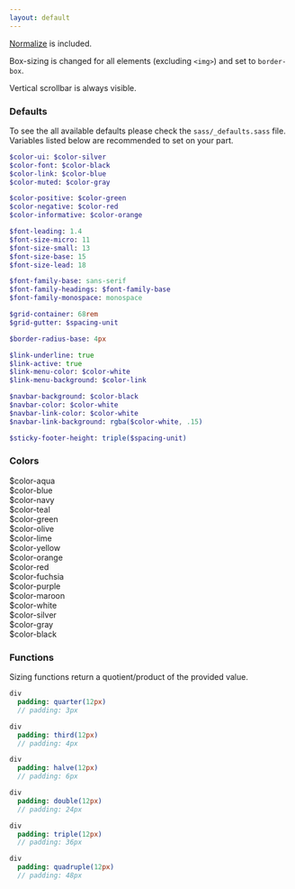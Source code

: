 ```yaml
---
layout: default
---
```


[Normalize](https://github.com/necolas/normalize.css) is included.

Box-sizing is changed for all elements (excluding `<img>`) and set to `border-box`.

Vertical scrollbar is always visible.

### Defaults

To see the all available defaults please check the `sass/_defaults.sass`
file. Variables listed below are recommended to set on your part.

```sass
$color-ui: $color-silver
$color-font: $color-black
$color-link: $color-blue
$color-muted: $color-gray

$color-positive: $color-green
$color-negative: $color-red
$color-informative: $color-orange

$font-leading: 1.4
$font-size-micro: 11
$font-size-small: 13
$font-size-base: 15
$font-size-lead: 18

$font-family-base: sans-serif
$font-family-headings: $font-family-base
$font-family-monospace: monospace

$grid-container: 68rem
$grid-gutter: $spacing-unit

$border-radius-base: 4px

$link-underline: true
$link-active: true
$link-menu-color: $color-white
$link-menu-background: $color-link

$navbar-background: $color-black
$navbar-color: $color-white
$navbar-link-color: $color-white
$navbar-link-background: rgba($color-white, .15)

$sticky-footer-height: triple($spacing-unit)
```

### Colors

<div class="grid">
  <div class="grid-item 1/6"><div class="color-block color-block-aqua">$color-aqua</div></div>
  <div class="grid-item 1/6"><div class="color-block color-block-blue">$color-blue</div></div>
  <div class="grid-item 1/6"><div class="color-block color-block-navy">$color-navy</div></div>
  <div class="grid-item 1/6"><div class="color-block color-block-teal">$color-teal</div></div>
  <div class="grid-item 1/6"><div class="color-block color-block-green">$color-green</div></div>
  <div class="grid-item 1/6"><div class="color-block color-block-olive">$color-olive</div></div>

  <div class="grid-item 1/6"><div class="color-block color-block-lime">$color-lime</div></div>
  <div class="grid-item 1/6"><div class="color-block color-block-yellow">$color-yellow</div></div>
  <div class="grid-item 1/6"><div class="color-block color-block-orange">$color-orange</div></div>
  <div class="grid-item 1/6"><div class="color-block color-block-red">$color-red</div></div>
  <div class="grid-item 1/6"><div class="color-block color-block-fuchsia">$color-fuchsia</div></div>
  <div class="grid-item 1/6"><div class="color-block color-block-purple">$color-purple</div></div>

  <div class="grid-item 1/6"><div class="color-block color-block-maroon">$color-maroon</div></div>
  <div class="grid-item 1/6"><div class="color-block color-block-white">$color-white</div></div>
  <div class="grid-item 1/6"><div class="color-block color-block-silver">$color-silver</div></div>
  <div class="grid-item 1/6"><div class="color-block color-block-gray">$color-gray</div></div>
  <div class="grid-item 1/6"><div class="color-block color-block-black">$color-black</div></div>
</div>

### Functions

Sizing functions return a quotient/product of the provided value.

```sass
div
  padding: quarter(12px)
  // padding: 3px

div
  padding: third(12px)
  // padding: 4px

div
  padding: halve(12px)
  // padding: 6px

div
  padding: double(12px)
  // padding: 24px

div
  padding: triple(12px)
  // padding: 36px

div
  padding: quadruple(12px)
  // padding: 48px
```

